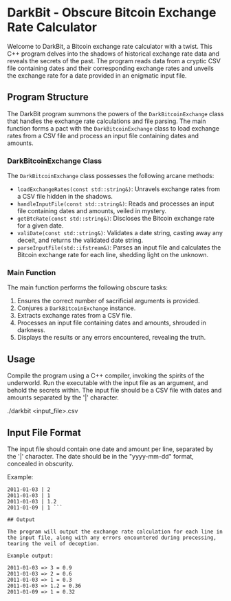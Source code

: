 # DarkBit - Obscure Bitcoin Exchange Rate Calculator

Welcome to DarkBit, a Bitcoin exchange rate calculator with a twist. This C++ program delves into the shadows of historical exchange rate data and reveals the secrets of the past. The program reads data from a cryptic CSV file containing dates and their corresponding exchange rates and unveils the exchange rate for a date provided in an enigmatic input file.

## Program Structure

The DarkBit program summons the powers of the `DarkBitcoinExchange` class that handles the exchange rate calculations and file parsing. The main function forms a pact with the `DarkBitcoinExchange` class to load exchange rates from a CSV file and process an input file containing dates and amounts.

### DarkBitcoinExchange Class

The `DarkBitcoinExchange` class possesses the following arcane methods:

- `loadExchangeRates(const std::string&)`: Unravels exchange rates from a CSV file hidden in the shadows.
- `handleInputFile(const std::string&)`: Reads and processes an input file containing dates and amounts, veiled in mystery.
- `getBtcRate(const std::string&)`: Discloses the Bitcoin exchange rate for a given date.
- `valiDate(const std::string&)`: Validates a date string, casting away any deceit, and returns the validated date string.
- `parseInputFile(std::ifstream&)`: Parses an input file and calculates the Bitcoin exchange rate for each line, shedding light on the unknown.

### Main Function

The main function performs the following obscure tasks:

1. Ensures the correct number of sacrificial arguments is provided.
2. Conjures a `DarkBitcoinExchange` instance.
3. Extracts exchange rates from a CSV file.
4. Processes an input file containing dates and amounts, shrouded in darkness.
5. Displays the results or any errors encountered, revealing the truth.

## Usage

Compile the program using a C++ compiler, invoking the spirits of the underworld. Run the executable with the input file as an argument, and behold the secrets within. The input file should be a CSV file with dates and amounts separated by the '|' character.

./darkbit <input_file>.csv

## Input File Format

The input file should contain one date and amount per line, separated by the '|' character. The date should be in the "yyyy-mm-dd" format, concealed in obscurity.

Example:

```2011-01-03 | 3
2011-01-03 | 2
2011-01-03 | 1
2011-01-03 | 1.2
2011-01-09 | 1 ```

## Output

The program will output the exchange rate calculation for each line in the input file, along with any errors encountered during processing, tearing the veil of deception.

Example output:

2011-01-03 => 3 = 0.9
2011-01-03 => 2 = 0.6
2011-01-03 => 1 = 0.3
2011-01-03 => 1.2 = 0.36
2011-01-09 => 1 = 0.32
